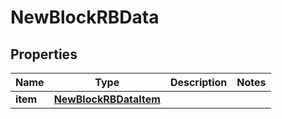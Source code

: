 

# NewBlockRBData


## Properties

| Name | Type | Description | Notes |
|------------ | ------------- | ------------- | -------------|
|**item** | [**NewBlockRBDataItem**](NewBlockRBDataItem.md) |  |  |



